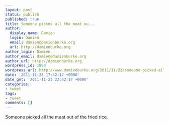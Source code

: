 ```yaml
---
layout: post
status: publish
published: true
title: Someone picked all the meat ou...
author:
  display_name: Damien
  login: Damien
  email: damien@damienburke.org
  url: http://damienburke.org
author_login: Damien
author_email: damien@damienburke.org
author_url: http://damienburke.org
wordpress_id: 1893
wordpress_url: http://www.damienburke.org/2011/11/23/someone-picked-all-the-meat-ou/
date: '2011-11-23 17:42:17 +0000'
date_gmt: '2011-11-23 22:42:17 +0000'
categories:
- tweet
tags:
- tweet
comments: []
---
```

<p>Someone picked all the meat out of the fried rice.</p>
